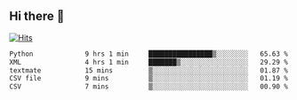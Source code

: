 ## Hi there 👋

<!--
**alihaqberdi/alihaqberdi** is a ✨ _special_ ✨ repository because its `README.md` (this file) appears on your GitHub profile.

Here are some ideas to get you started:

- 🔭 I’m currently working on ...
- 🌱 I’m currently learning ...
- 👯 I’m looking to collaborate on ...
- 🤔 I’m looking for help with ...
- 💬 Ask me about ...
- 📫 How to reach me: ...
- 😄 Pronouns: ...
- ⚡ Fun fact: ...
-->

[![Hits](https://hits.sh/github.com/alihaqberdi.svg)](https://hits.sh/github.com/alihaqberdi/)

<!--START_SECTION:waka-->

```txt
Python             9 hrs 1 min     ████████████████▒░░░░░░░░   65.63 %
XML                4 hrs 1 min     ███████▒░░░░░░░░░░░░░░░░░   29.29 %
textmate           15 mins         ▒░░░░░░░░░░░░░░░░░░░░░░░░   01.87 %
CSV file           9 mins          ▒░░░░░░░░░░░░░░░░░░░░░░░░   01.19 %
CSV                7 mins          ▒░░░░░░░░░░░░░░░░░░░░░░░░   00.90 %
```

<!--END_SECTION:waka-->
